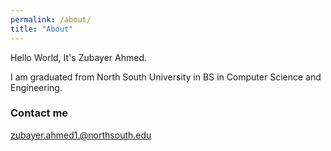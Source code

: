 ```yaml
---
permalink: /about/
title: "About"
---
```


Hello World, It's Zubayer Ahmed.

I am graduated from North South University in BS in Computer Science and Engineering.

### Contact me

[zubayer.ahmed1.@northsouth.edu](mailto:zubayer.ahmed1@northsouth.edu)
